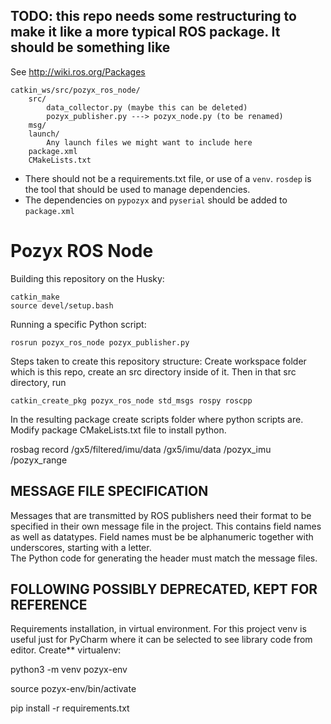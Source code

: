 ## TODO: this repo needs some restructuring to make it like a more typical ROS package. It should be something like
See http://wiki.ros.org/Packages 

```
catkin_ws/src/pozyx_ros_node/
    src/
        data_collector.py (maybe this can be deleted)
        pozyx_publisher.py ---> pozyx_node.py (to be renamed)
    msg/
    launch/
        Any launch files we might want to include here
    package.xml
    CMakeLists.txt
```
- There should not be a requirements.txt file, or use of a `venv`. `rosdep` is the tool that should be used to manage dependencies.
- The dependencies on `pypozyx` and `pyserial` should be added to `package.xml` 


# Pozyx ROS Node
Building this repository on the Husky: 
```
catkin_make
source devel/setup.bash
```

Running a specific Python script:
```
rosrun pozyx_ros_node pozyx_publisher.py 
```

Steps taken to create this repository structure: 
Create workspace folder which is this repo, create an src directory 
inside of it. Then in that src directory, run
```
catkin_create_pkg pozyx_ros_node std_msgs rospy roscpp
```
In the resulting package create scripts folder where 
python scripts are. Modify package CMakeLists.txt file to install python. 

rosbag record /gx5/filtered/imu/data /gx5/imu/data /pozyx_imu /pozyx_range



MESSAGE FILE SPECIFICATION
---------------------------------------
Messages that are transmitted by ROS publishers need their format to be specified in 
their own message file in the project. This contains field names as well as datatypes. 
Field names must be be alphanumeric together with underscores, starting with a letter.  
The Python code for generating the header must match the message files. 


FOLLOWING POSSIBLY DEPRECATED, KEPT FOR REFERENCE
---------------------------------------
Requirements installation, in virtual environment. For this project venv is useful
just for PyCharm where it can be selected to see library code from editor. 
Create** virtualenv: 

python3 -m venv pozyx-env

source pozyx-env/bin/activate

pip install -r requirements.txt




